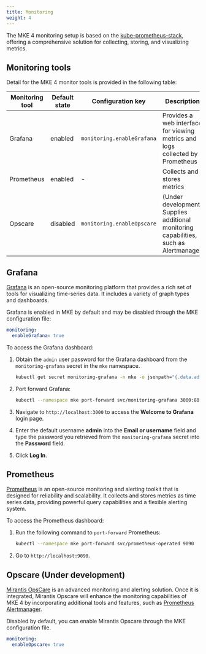 ```yaml
---
title: Monitoring
weight: 4
---
```


The MKE 4 monitoring setup is based on the [kube-prometheus-stack](https://github.com/prometheus-community/helm-charts/tree/main/charts/kube-prometheus-stack),
offering a comprehensive solution for collecting, storing, and visualizing metrics.

## Monitoring tools

Detail for the MKE 4 monitor tools is provided in the following table:

| Monitoring tool    | Default state | Configuration key          | Description                                                                           |
|------------|---------------|----------------------------|---------------------------------------------------------------------------------------|
| Grafana    | enabled       | `monitoring.enableGrafana` | Provides a web interface for viewing metrics and logs collected by Prometheus         |
| Prometheus | enabled       | -                          | Collects and stores metrics                                                           |
| Opscare    | disabled      | `monitoring.enableOpscare` | (Under development) Supplies additional monitoring capabilities, such as Alertmanager |

## Grafana

[Grafana](https://grafana.com/) is an open-source monitoring platform that provides a rich set of tools for visualizing time-series data. It
includes a variety of graph types and dashboards.

Grafana is enabled in MKE by default and may be disabled through the MKE configuration file:

```yaml
monitoring:
  enableGrafana: true
```

To access the Grafana dashboard:

1. Obtain the `admin` user password for the Grafana dashboard from the `monitoring-grafana` secret in the `mke` namespace.

   ```bash
   kubectl get secret monitoring-grafana -n mke -o jsonpath="{.data.admin-password}" | base64 --decode
   
2. Port forward Grafana:

    ```bash
    kubectl --namespace mke port-forward svc/monitoring-grafana 3000:80
    ```

3. Navigate to `http://localhost:3000` to access the **Welcome to Grafana** login page.

4. Enter the default username **admin** into the **Email or username** field and type the password you retrieved from the `monitoring-grafana` secret into the **Password** field.

5. Click **Log In**.
   
## Prometheus

[Prometheus](https://prometheus.io/) is an open-source monitoring and alerting
toolkit that is designed for reliability and scalability. It collects and stores metrics
as time series data, providing powerful query capabilities and a flexible alerting system.

To access the Prometheus dashboard:

1. Run the following command to `port-forward` Prometheus:

    ```bash
    kubectl --namespace mke port-forward svc/prometheus-operated 9090
    ```

2. Go to `http://localhost:9090`.

## Opscare (Under development)

[Mirantis OpsCare](https://www.mirantis.com/resources/opscare-datasheet/) is
an advanced monitoring and alerting solution. Once it is integrated, Mirantis Opscare will enhance the monitoring
capabilities of MKE 4 by incorporating additional tools and features, such as
[Prometheus Alertmanager](https://prometheus.io/docs/alerting/latest/alertmanager/).

Disabled by default, you can enable Mirantis Opscare through the MKE configuration file.

```yaml
monitoring:
  enableOpscare: true
```

